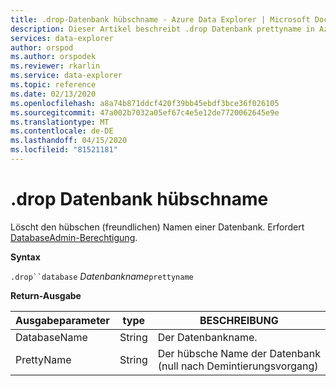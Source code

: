 ```yaml
---
title: .drop-Datenbank hübschname - Azure Data Explorer | Microsoft Docs
description: Dieser Artikel beschreibt .drop Datenbank prettyname in Azure Data Explorer.
services: data-explorer
author: orspod
ms.author: orspodek
ms.reviewer: rkarlin
ms.service: data-explorer
ms.topic: reference
ms.date: 02/13/2020
ms.openlocfilehash: a8a74b871ddcf420f39bb45ebdf3bce36f026105
ms.sourcegitcommit: 47a002b7032a05ef67c4e5e12de7720062645e9e
ms.translationtype: MT
ms.contentlocale: de-DE
ms.lasthandoff: 04/15/2020
ms.locfileid: "81521181"
---
```

# <a name="drop-database-prettyname"></a>.drop Datenbank hübschname

Löscht den hübschen (freundlichen) Namen einer Datenbank.
Erfordert [DatabaseAdmin-Berechtigung](../management/access-control/role-based-authorization.md).

**Syntax**

`.drop``database` *Datenbankname*`prettyname`

**Return-Ausgabe**
 
|Ausgabeparameter |type |BESCHREIBUNG 
|---|---|---
|DatabaseName |String |Der Datenbankname.
|PrettyName |String |Der hübsche Name der Datenbank (null nach Demintierungsvorgang)